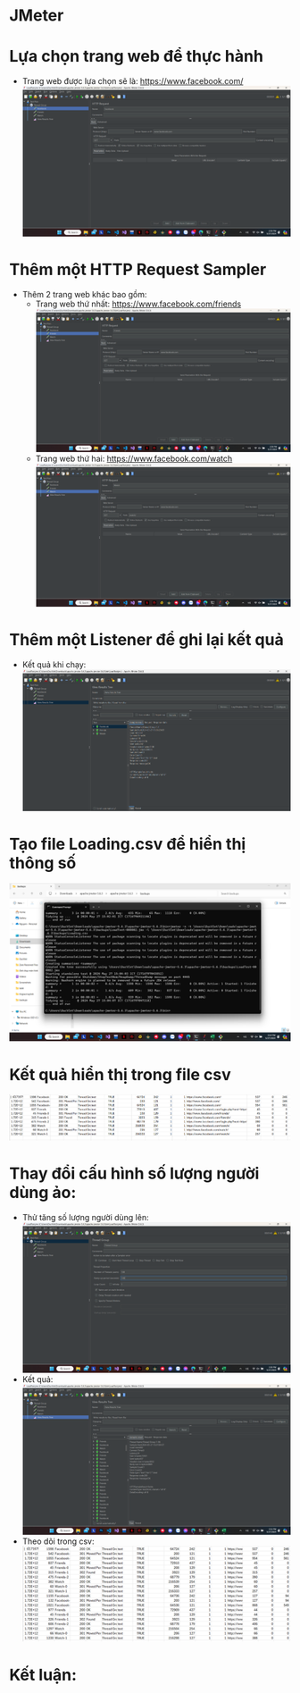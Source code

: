 # JMeter

# Lựa chọn trang web để thực hành

- Trang web được lựa chọn sẽ là: https://www.facebook.com/
![](20240527151259.png)

# Thêm một HTTP Request Sampler

- Thêm 2 trang web khác bao gồm:
  - Trang web thứ nhất: https://www.facebook.com/friends
  ![](20240527151319.png)
  - Trang web thứ hai: https://www.facebook.com/watch
  ![](20240527151332.png)

# Thêm một Listener để ghi lại kết quả

- Kết quả khi chạy:
![](20240527151055.png)

# Tạo file Loading.csv để hiển thị thông số
![](20240527151438.png)

# Kết quả hiển thị trong file csv
![](20240527151501.png)

# Thay đổi cấu hình số lượng người dùng ảo: 
- Thử tăng số lượng người dùng lên: 
![](20240527153103.png)
- Kết quả:
![](20240527153132.png)
- Theo dõi trong csv:
![](20240527153158.png)

# Kết luận: 
